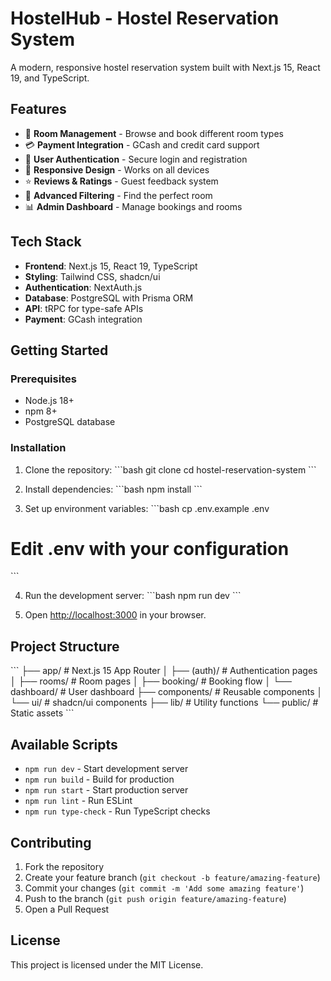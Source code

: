 # HostelHub - Hostel Reservation System

A modern, responsive hostel reservation system built with Next.js 15, React 19, and TypeScript.

## Features

- 🏨 **Room Management** - Browse and book different room types
- 💳 **Payment Integration** - GCash and credit card support
- 👤 **User Authentication** - Secure login and registration
- 📱 **Responsive Design** - Works on all devices
- ⭐ **Reviews & Ratings** - Guest feedback system
- 🎯 **Advanced Filtering** - Find the perfect room
- 📊 **Admin Dashboard** - Manage bookings and rooms

## Tech Stack

- **Frontend**: Next.js 15, React 19, TypeScript
- **Styling**: Tailwind CSS, shadcn/ui
- **Authentication**: NextAuth.js
- **Database**: PostgreSQL with Prisma ORM
- **API**: tRPC for type-safe APIs
- **Payment**: GCash integration

## Getting Started

### Prerequisites

- Node.js 18+ 
- npm 8+
- PostgreSQL database

### Installation

1. Clone the repository:
\`\`\`bash
git clone <your-repo-url>
cd hostel-reservation-system
\`\`\`

2. Install dependencies:
\`\`\`bash
npm install
\`\`\`

3. Set up environment variables:
\`\`\`bash
cp .env.example .env
# Edit .env with your configuration
\`\`\`

4. Run the development server:
\`\`\`bash
npm run dev
\`\`\`

5. Open [http://localhost:3000](http://localhost:3000) in your browser.

## Project Structure

\`\`\`
├── app/                    # Next.js 15 App Router
│   ├── (auth)/            # Authentication pages
│   ├── rooms/             # Room pages
│   ├── booking/           # Booking flow
│   └── dashboard/         # User dashboard
├── components/            # Reusable components
│   └── ui/               # shadcn/ui components
├── lib/                  # Utility functions
└── public/               # Static assets
\`\`\`

## Available Scripts

- `npm run dev` - Start development server
- `npm run build` - Build for production
- `npm run start` - Start production server
- `npm run lint` - Run ESLint
- `npm run type-check` - Run TypeScript checks

## Contributing

1. Fork the repository
2. Create your feature branch (`git checkout -b feature/amazing-feature`)
3. Commit your changes (`git commit -m 'Add some amazing feature'`)
4. Push to the branch (`git push origin feature/amazing-feature`)
5. Open a Pull Request

## License

This project is licensed under the MIT License.
